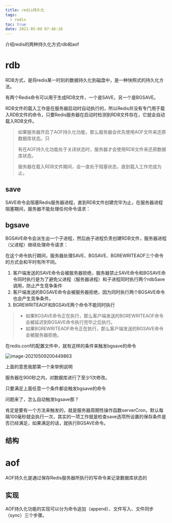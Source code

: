 ```yaml
---
title: redis持久化
tags:
  - redis
toc: true
date: 2021-05-09 07:48:18
---
```


介绍redis的两种持久化方式rdb和aof

<!-- more -->

# rdb

RDB方式，是将redis某一时刻的数据持久化到磁盘中，是一种快照式的持久化方法。

有两个Redis命令可以用于生成RDB文件，一个是SAVE，另一个是BGSAVE。

RDB文件的载入工作是在服务器启动时自动执行的，所以Redis并没有专门用于载入RDB文件的命令，只要Redis服务器在启动时检测到RDB文件存在，它就会自动载入RDB文件。

> 如果服务器开启了AOF持久化功能，那么服务器会优先使用AOF文件来还原数据库状态。只
>
> 有在AOF持久化功能处于关闭状态时，服务器才会使用RDB文件来还原数据库状态。
>
> 服务器在载入RDB文件期间，会一直处于阻塞状态，直到载入工作完成为止。

## save

SAVE命令会阻塞Redis服务器进程，直到RDB文件创建完毕为止，在服务器进程阻塞期间，服务器不能处理任何命令请求：

## bgsave

BGSAVE命令会派生出一个子进程，然后由子进程负责创建RDB文件，服务器进程（父进程）继续处理命令请求：

在这个命令执行期间，服务器处理SAVE、BGSAVE、BGREWRITEAOF三个命令的方式会和平时有所不同。

1. 客户端发送的SAVE命令会被服务器拒绝，服务器禁止SAVE命令和BGSAVE命令同时执行是为了避免父进程（服务器进程）和子进程同时执行两个rdbSave调用，防止产生竞争条件
2. 客户端发送的BGSAVE命令会被服务器拒绝，因为同时执行两个BGSAVE命令也会产生竞争条件。
3. BGREWRITEAOF和BGSAVE两个命令不能同时执行

> - 如果BGSAVE命令正在执行，那么客户端发送的BGREWRITEAOF命令会被延迟到BGSAVE命令执行完毕之后执行。
> - 如果BGREWRITEAOF命令正在执行，那么客户端发送的BGSAVE命令会被服务器拒绝。

在redis.conf的配置文件中，就有这样的条件来触发bgsave的命令

![image-20210509200449863](https://gitee.com/flow_disaster/blog-map-bed/raw/master/img/image-20210509200449863.png)

上面的意思我那第一个来举例说明

服务器在900秒之内，对数据库进行了至少1次修改。

只要满足上面任意一个条件都会触发bgsave的命令

问题来了，怎么自动触发bgsave那？

肯定是要有一个方法来触发的，就是服务器周期性操作函数serverCron，默认每隔100毫秒就会执行一次，其实的一项工作就是检查save选项所设置的保存条件是否已经满足，如果满足的话，就执行BGSAVE命令。

## 结构



# aof

AOF持久化是通过保存Redis服务器所执行的写命令来记录数据库状态的

## 实现

AOF持久化功能的实现可以分为命令追加（append）、文件写入、文件同步（sync）三个步骤。


